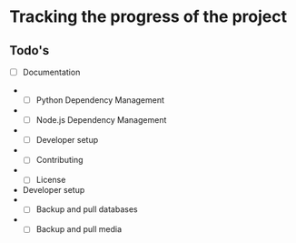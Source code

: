 # Tracking the progress of the project

## Todo's

- [ ] Documentation
- - [ ] Python Dependency Management
- - [ ] Node.js Dependency Management
- - [ ] Developer setup
- - [ ] Contributing
- - [ ] License
- Developer setup
- - [ ] Backup and pull databases
- - [ ] Backup and pull media
